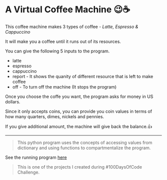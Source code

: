 # A Virtual Coffee Machine 😉☕

This coffee machine makes 3 types of coffee - *Latte, Espresso & Cappuccino*

It will make you a coffee until it runs out of its resources.

You can give the following 5 inputs to the  program.
* latte
* espresso
* cappuccino
* report - It shows the quanity of different resource that is left to make coffee
* off - To turn off the machine (It stops the program)

Once you choose the coffe you want, the program asks for money in US dollars.

Since it only accepts coins, you can provide you coin values in terms of how many quarters, dimes, nickels and pennies.  

If you give additional amount, the machine will give back the balance.👍

----
>This python program uses the concepts of accessing values from dictionary and using functions to compartmentalize the program.

See the running program [here](https://replit.com/@iamhrk/Coffee-Machine?v=1)

>This is one of the projects I created during #100DaysOfCode Challenge.